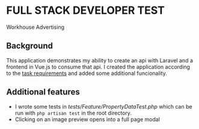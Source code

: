 # FULL STACK DEVELOPER TEST
Workhouse Advertising

## Background
This application demonstrates my ability to create an api with Laravel and a frontend in Vue.js to consume that api.  I created the application according to the [task requirements](https://u.pcloud.link/publink/show?code=XZEfBMXZebxwnltmXoyc8ORxFa19dkULXiRy) and added some additional funcionality. 

## Additional features 
* I wrote some tests in *tests/Feature/PropertyDataTest.php* which can be run with `php artisan test` in the root  directory. 
* Clicking on an image preview opens into a full page modal 
